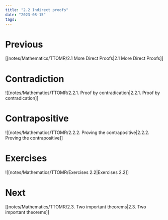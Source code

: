 ```yaml
---
title: "2.2 Indirect proofs"
date: "2023-08-15"
tags:
---
```


# Previous
[[notes/Mathematics/TTOMR/2.1 More Direct Proofs|2.1 More Direct Proofs]]

# Contradiction
![[notes/Mathematics/TTOMR/2.2.1. Proof by contradication|2.2.1. Proof by contradication]]

# Contrapositive
![[notes/Mathematics/TTOMR/2.2.2. Proving the contrapositive|2.2.2. Proving the contrapositive]]

# Exercises
![[notes/Mathematics/TTOMR/Exercises 2.2|Exercises 2.2]]
# Next
[[notes/Mathematics/TTOMR/2.3. Two important theorems|2.3. Two important theorems]]